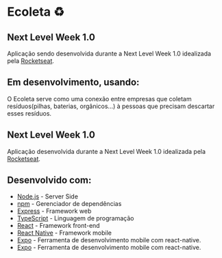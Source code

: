 # Ecoleta ♻️

## Next Level Week 1.0

Aplicação sendo desenvolvida durante a Next Level Week 1.0 idealizada pela [Rocketseat](https://rocketseat.com.br/).

## Em desenvolvimento, usando:
O Ecoleta serve como uma conexão entre empresas que coletam resíduos(pilhas, baterias, orgânicos...) à pessoas que precisam descartar esses resíduos.

## Next Level Week 1.0

Aplicação desenvolvida durante a Next Level Week 1.0 idealizada pela [Rocketseat](https://rocketseat.com.br/).

## Desenvolvido com:
* [Node.js](https://nodejs.org/) - Server Side
* [npm](https://www.npmjs.com/) - Gerenciador de dependências
* [Express](https://expressjs.com/) - Framework web
* [TypeScript](https://www.typescriptlang.org/) - Linguagem de programação
* [React](https://reactjs.org/) - Framework front-end
* [React Native](https://reactnative.dev/) - Framework mobile
* [Expo](https://expo.io/) - Ferramenta de desenvolvimento mobile com react-native.
* [Expo](https://expo.io/) - Ferramenta de desenvolvimento mobile com react-native.
